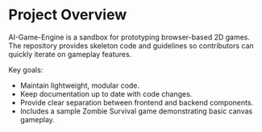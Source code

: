 # Project Overview

AI-Game-Engine is a sandbox for prototyping browser-based 2D games. The repository provides skeleton code and guidelines so contributors can quickly iterate on gameplay features.

Key goals:

- Maintain lightweight, modular code.
- Keep documentation up to date with code changes.
- Provide clear separation between frontend and backend components.
- Includes a sample Zombie Survival game demonstrating basic canvas
  gameplay.
